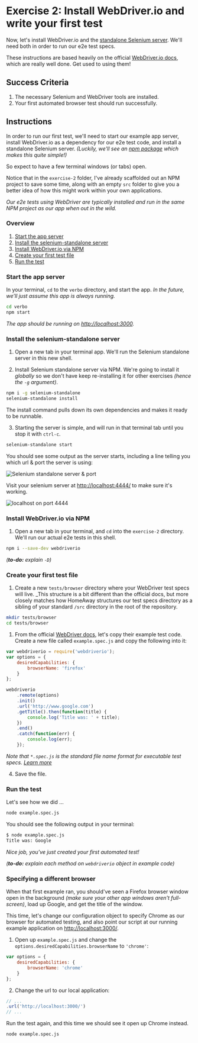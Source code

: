 # Exercise 2: Install WebDriver.io and write your first test

Now, let's install WebDriver.io and the [standalone Selenium server]((https://www.npmjs.com/package/selenium-standalone)).  We'll need both in order to run our e2e test specs.

These instructions are based heavily on the official [WebDriver.io docs](http://webdriver.io/guide.html), which are really well done.  Get used to using them!

## Success Criteria

1. The necessary Selenium and WebDriver tools are installed.
1. Your first automated browser test should run successfully.

## Instructions

In order to run our first test, we'll need to start our example app server, install WebDriver.io as a dependency for our e2e test code, and install a standalone Selenium server. _(Luckily, we'll see an [npm package](https://www.npmjs.com/package/selenium-standalone) which makes this quite simple!)_

So expect to have a few terminal windows (or tabs) open.

Notice that in the `exercise-2` folder, I've already scaffolded out an NPM project to save some time, along with an empty `src` folder to give you a better idea of how this might work within your own applications.  

_Our e2e tests using WebDriver are typically installed and run in the same NPM project as our app when out in the wild._

### Overview

<!-- TOC -->

1. [Start the app server](#start-the-app-server)
1. [Install the selenium-standalone server](#install-the-selenium-standalone-server)
1. [Install WebDriver.io via NPM](#install-webdriverio-via-npm)
1. [Create your first test file](#create-your-first-test-file)
1. [Run the test](#run-the-test)

<!-- /TOC -->

### Start the app server

In your terminal, `cd` to the `verbo` directory, and start the app.  _In the future, we'll just assume this app is always running._

```bash
cd verbo
npm start
```

_The app should be running on [http://localhost:3000](http://localhost:3000)._

### Install the selenium-standalone server

1. Open a new tab in your terminal app.  We'll run the Selenium standalone server in this new shell.

1. Install Selenium standalone server via NPM.  We're going to install it _globally_ so we don't have keep re-installing it for other exercises _(hence the `-g` argument)_.

```bash
npm i -g selenium-standalone
selenium-standalone install
```

The install command pulls down its own dependencies and makes it ready to be runnable.

3. Starting the server is simple, and will run in that terminal tab until you stop it with `ctrl-c`.

```bash
selenium-standalone start
```

You should see some output as the server starts, including a line telling you which url & port the server is using:

![Selenium standalone server & port](https://content.screencast.com/users/gnorwood_homeaway/folders/Snagit/media/9a95f619-0c1c-41a7-b445-81be3492e7f8/2018-05-27_12-58-55.png)

Visit your selenium server at [http://localhost:4444/](http://localhost:4444/) to make sure it's working.

![localhost on port 4444](https://content.screencast.com/users/gnorwood_homeaway/folders/Snagit/media/5a489917-b390-46a9-af3b-33325f00f116/2018-05-27_13-05-45.png)

### Install WebDriver.io via NPM

1. Open a new tab in your terminal, and `cd` into the `exercise-2` directory.  We'll run our actual e2e tests in this shell.

```bash
npm i --save-dev webdriverio
```

_(**to-do:** explain `-D`)_

### Create your first test file

1. Create a new `tests/browser` directory where your WebDriver test specs will live.  _This structure is a bit different than the official docs, but more closely matches how HomeAway structures our test specs directory as a sibling of your standard `/src` directory in the root of the repository.

```bash
mkdir tests/browser
cd tests/browser
```

1. From the official [WebDriver docs](http://webdriver.io/guide.html), let's copy their example test code.  Create a new file called `example.spec.js` and copy the following into it:

```js
var webdriverio = require('webdriverio');
var options = {
    desiredCapabilities: {
        browserName: 'firefox'
    }
};

webdriverio
    .remote(options)
    .init()
    .url('http://www.google.com')
    .getTitle().then(function(title) {
        console.log('Title was: ' + title);
    })
    .end()
    .catch(function(err) {
        console.log(err);
    });
```

_Note that `*.spec.js` is the standard file name format for executable test specs.  [Learn more](http://webdriver.io/guide/testrunner/organizesuite.html#Group-Test-Specs)_

4. Save the file.

### Run the test

Let's see how we did ...

```bash
node example.spec.js
```

You should see the following output in your terminal:

```bash
$ node example.spec.js
Title was: Google
```

_Nice job, you've just created your first automated test!_

_(**to-do:** explain each method on `webdriverio` object in example code)_

### Specifying a different browser

When that first example ran, you should've seen a Firefox browser window open in the background _(make sure your other app windows aren't full-screen)_, load up Google, and get the title of the window.

This time, let's change our configuration object to specify Chrome as our browser for automated testing, and also point our script at our running example application on [http://localhost:3000/](http://localhost:3000/).

1. Open up `example.spec.js` and change the `options.desiredCapabilities.browserName` to `'chrome'`:

```js
var options = {
    desiredCapabilities: {
        browserName: 'chrome'
    }
};
```

2. Change the url to our local application:

```js
// ...
.url('http://localhost:3000/')
// ...
```

Run the test again, and this time we should see it open up Chrome instead.

```bash
node example.spec.js
```
